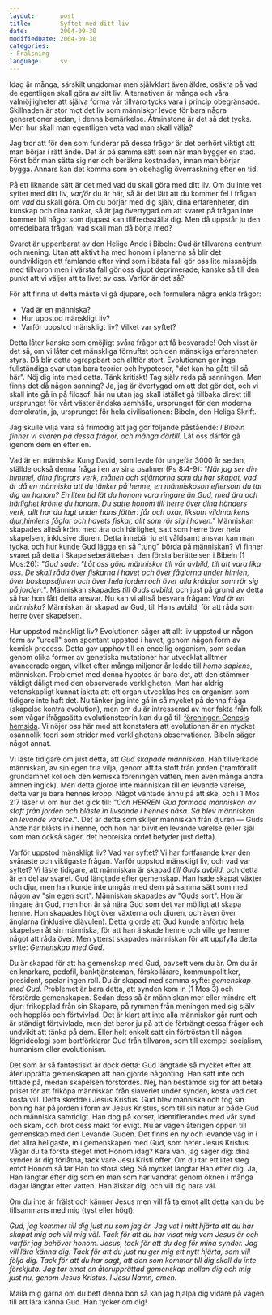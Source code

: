 ```yaml
---
layout:       post
title:        Syftet med ditt liv
date:         2004-09-30
modifiedDate: 2004-09-30
categories:
- Frälsning
language:     sv
---
```

Idag är många, särskilt ungdomar men självklart även äldre, osäkra på vad de egentligen skall göra av sitt liv.  Alternativen är många och våra valmöjligheter att själva forma vår tillvaro tycks vara i princip obegränsade.  Skillnaden är stor mot det liv som människor levde för bara några generationer sedan, i denna bemärkelse.  Åtminstone är det så det tycks.  Men hur skall man egentligen veta vad man skall välja?

Jag tror att för den som funderar på dessa frågor är det oerhört viktigt att man börjar i rätt ände.  Det är på samma sätt som när man bygger en stad.  Först bör man sätta sig ner och beräkna kostnaden, innan man börjar bygga.  Annars kan det komma som en obehaglig överraskning efter en tid.

På ett liknande sätt är det med vad du skall göra med ditt liv.  Om du inte vet syftet med ditt liv, <em>varför</em> du är här, så är det lätt att du kommer fel i frågan om <em>vad</em> du skall göra.  Om du börjar med dig själv, dina erfarenheter, din kunskap och dina tankar, så är jag övertygad om att svaret på frågan inte kommer bli något som djupast kan tillfredsställa dig.  Men då uppstår ju den omedelbara frågan: vad skall man då börja med?

Svaret är uppenbarat av den Helige Ande i Bibeln: Gud är tillvarons centrum och mening.  Utan att aktivt ha med honom i planerna så blir det oundvikligen ett famlande efter vind som i bästa fall gör oss lite missnöjda med tillvaron men i värsta fall gör oss djupt deprimerade, kanske så till den punkt att vi väljer att ta livet av oss.  Varför är det så?

För att finna ut detta måste vi gå djupare, och formulera några enkla frågor: <ul><li>Vad är en människa?</li><li>Hur uppstod mänskligt liv?</li><li>Varför uppstod mänskligt liv?  Vilket var syftet?</li></ul>Detta låter kanske som omöjligt svåra frågor att få besvarade!  Och visst är det så, om vi låter det mänskliga förnuftet och den mänskliga erfarenheten styra.  Då blir detta ogreppbart och alltför stort.  Evolutionen ger inga fullständiga svar utan bara teorier och hypoteser, "det kan ha gått till så här".  Nöj dig inte med detta.  Tänk kritiskt!  Tag själv reda på sanningen.  Men finns det då någon sanning?  Ja, jag är övertygad om att det gör det, och vi skall inte gå in på filosofi här nu utan jag skall istället gå tillbaka direkt till ursprunget för vårt västerländska samhälle, ursprunget för den moderna demokratin, ja, ursprunget för hela civilisationen: Bibeln, den Heliga Skrift.

Jag skulle vilja vara så frimodig att jag gör följande påstående: <em>I Bibeln finner vi svaren på dessa frågor, och många därtill.</em>  Låt oss därför gå igenom dem en efter en.

<box>Vad är en människa</box>
Kung David, som levde för ungefär 3000 år sedan, ställde också denna fråga i en av sina psalmer (Ps 8:4-9): <em>"När jag ser din himmel, dina fingrars verk, månen och stjärnorna som du har skapat, vad är då en människa att du tänker på henne, en människoson eftersom du tar dig an honom?  En liten tid lät du honom vara ringare än Gud, med ära och härlighet krönte du honom. Du satte honom till herre över dina händers verk, allt har du lagt under hans fötter: får och oxar, liksom vildmarkens djur,himlens fåglar och havets fiskar, allt som rör sig i haven."</em>  Människan skapades alltså krönt med ära och härlighet, satt som herre över hela skapelsen, inklusive djuren.  Detta innebär ju ett våldsamt ansvar kan man tycka, och hur kunde Gud lägga en så "tung" börda på människan?  Vi finner svaret på detta i Skapelseberättelsen, den första berättelsen i Bibeln (1 Mos:26): <em>"Gud sade: "Låt oss göra människor till vår avbild, till att vara lika oss. De skall råda över fiskarna i havet och över fåglarna under himlen, över boskapsdjuren och över hela jorden och över alla kräldjur som rör sig på jorden."</em>.  Människan skapades <em>till Guds avbild</em>, och just på grund av detta så har hon fått detta ansvar.  Nu kan vi alltså besvara frågan: <em>Vad är en människa?</em>  Människan är skapad av Gud, till Hans avbild, för att råda som herre över skapelsen.

<box>Hur uppstod mänskligt liv?</box>
Evolutionen säger att allt liv uppstod ur någon form av "urcell" som spontant uppstod i havet, genom någon form av kemisk process.  Detta gav upphov till en encellig organism, som sedan genom olika former av genetiska mutationer har utvecklat alltmer avancerade organ, vilket efter många miljoner år ledde till <em>homo sapiens</em>, människan.  Problemet med denna hypotes är bara det, att den stämmer väldigt dåligt med den observerade verkligheten.  Man har aldrig vetenskapligt kunnat iaktta att ett organ utvecklas hos en organism som tidigare inte haft det.  Nu tänker jag inte gå in så mycket på denna fråga (skapelse kontra evolution), men om du är intresserad av mer fakta från folk som vågar ifrågasätta evolutionsteorin kan du gå till <a href="http://www.genesis.nu/">föreningen Genesis hemsida</a>.  Vi nöjer oss här med att konstatera att evolutionen är en mycket osannolik teori som strider med verklighetens observationer.  Bibeln säger något annat.

Vi läste tidigare om just detta, att <em>Gud skapade människan</em>.  Han tillverkade människan, av sin egen fria vilja, genom att ta stoft från jorden (framförallt grundämnet kol och den kemiska föreningen vatten, men även många andra ämnen ingick).   Men detta gjorde inte människan till en levande varelse, detta var ju bara hennes kropp.  Något väntade ännu på att ske, och i 1 Mos 2:7 läser vi om hur det gick till: <em>"Och HERREN Gud formade människan av stoft från jorden och blåste in livsande i hennes näsa.  Så blev människan en levande varelse."</em>.  Det är detta som skiljer människan från djuren &mdash; Guds Ande har blåsts in i henne, och hon har blivit en levande varelse (eller själ som man också säger, det hebreiska ordet betyder just detta).

<box>Varför uppstod mänskligt liv?  Vad var syftet?</box>
Vi har fortfarande kvar den svåraste och viktigaste frågan.  Varför uppstod mänskligt liv, och vad var syftet?  Vi läste tidigare, att människan är skapad <em>till Guds avbild</em>, och detta är en del av svaret.  Gud längtade efter gemenskap.  Han hade skapat växter och djur, men han kunde inte umgås med dem på samma sätt som med någon av "sin egen sort".  Människan skapades av "Guds sort".  Hon är ringare än Gud, men hon är så nära Gud som det var möjligt att skapa henne.  Hon skapades högt över växterna och djuren, och även över änglarna (inklusive djävulen).  Detta gjorde att Gud kunde anförtro hela skapelsen åt sin människa, för att han älskade henne och ville ge henne något att råda över.  Men ytterst skapades människan för att uppfylla detta syfte: <em>Gemenskap med Gud</em>.

Du är skapad för att ha gemenskap med Gud, oavsett vem du är.  Om du är en knarkare, pedofil, banktjänsteman, förskollärare, kommunpolitiker, president, spelar ingen roll.  Du är skapad med samma syfte: <em>gemenskap med Gud</em>.  Problemet är bara detta, att synden kom in (1 Mos 3) och förstörde gemenskapen.  Sedan dess så är människan mer eller mindre ett djur; frikopplad från sin Skapare, på rymmen från meningen med sig själv och hopplös och förtvivlad.  Det är klart att inte alla människor går runt och är ständigt förtvivlade, men det beror ju på att de förträngt dessa frågor och undvikit att tänka på dem.  Eller helt enkelt satt sin förtröstan till någon lögnideologi som bortförklarar Gud från tillvaron, som till exempel socialism, humanism eller evolutionism.

Det som är så fantastiskt är dock detta: Gud längtade så mycket efter att återupprätta gemenskapen att han gjorde någonting.  Han satt inte och tittade på, medan skapelsen förstördes.  Nej, han bestämde sig för att betala priset för att friköpa människan från slaveriet under synden, kosta vad det kosta vill.  Detta skedde i Jesus Kristus.  Gud blev människa och tog sin boning här på jorden i form av Jesus Kristus, som till sin natur är både Gud och människa samtidigt.  Han dog på korset, identifierandes med vår synd och skam, och bröt dess makt för evigt. Nu är vägen återigen öppen till gemenskap med den Levande Guden.  Det finns en ny och levande väg in i det allra heligaste, in i gemenskapen med Gud, som heter Jesus Kristus.  Vågar du ta första steget mot Honom idag?  Kära vän, jag säger dig: dina synder är dig förlåtna, tack vare Jesu Kristi offer.  Om du tar ett litet steg emot Honom så tar Han tio stora steg.  Så mycket längtar Han efter dig.  Ja, Han längtar efter dig som en man som har vandrat genom öknen i många dagar längtar efter vatten.  Han älskar dig, och vill dig bara väl.

Om du inte är frälst och känner Jesus men vill få ta emot allt detta kan du be tillsammans med mig (tyst eller högt):

<em>Gud, jag kommer till dig just nu som jag är.  Jag vet i mitt hjärta att du har skapat mig och vill mig väl.  Tack för att du har visat mig vem Jesus är och varför jag behöver honom.  Jesus, tack för att du dog för mina synder.  Jag vill lära känna dig.  Tack för att du just nu ger mig ett nytt hjärta, som vill följa dig.  Tack för att du har sagt, att den som kommer till dig skall du inte förskjuta.  Jag tar emot en återupprättad gemenskap mellan dig och mig just nu, genom Jesus Kristus.  I Jesu Namn, amen.</em>

Maila mig gärna om du bett denna bön så kan jag hjälpa dig vidare på vägen till att lära känna Gud.  Han tycker om dig!
